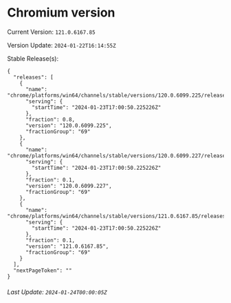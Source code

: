 # Chromium version

Current Version: `121.0.6167.85`

Version Update: `2024-01-22T16:14:55Z`

Stable Release(s):
```
{
  "releases": [
    {
      "name": "chrome/platforms/win64/channels/stable/versions/120.0.6099.225/releases/1706029250",
      "serving": {
        "startTime": "2024-01-23T17:00:50.225226Z"
      },
      "fraction": 0.8,
      "version": "120.0.6099.225",
      "fractionGroup": "69"
    },
    {
      "name": "chrome/platforms/win64/channels/stable/versions/120.0.6099.227/releases/1706029250",
      "serving": {
        "startTime": "2024-01-23T17:00:50.225226Z"
      },
      "fraction": 0.1,
      "version": "120.0.6099.227",
      "fractionGroup": "69"
    },
    {
      "name": "chrome/platforms/win64/channels/stable/versions/121.0.6167.85/releases/1706029250",
      "serving": {
        "startTime": "2024-01-23T17:00:50.225226Z"
      },
      "fraction": 0.1,
      "version": "121.0.6167.85",
      "fractionGroup": "69"
    }
  ],
  "nextPageToken": ""
}
```

###### Last Update: `2024-01-24T00:00:05Z`
        